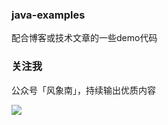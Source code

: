 ### java-examples

配合博客或技术文章的一些demo代码

### 关注我

公众号「风象南」，持续输出优质内容


![](https://raw.githubusercontent.com/yuboon/java-examples/master/doc/images/qrcode.jpg)

